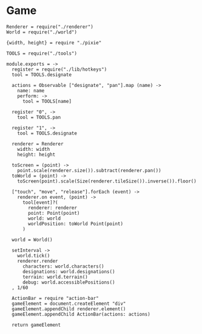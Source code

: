 Game
====

    Renderer = require("./renderer")
    World = require("./world")

    {width, height} = require "./pixie"

    TOOLS = require("./tools")

    module.exports = ->
      register = require("./lib/hotkeys")
      tool = TOOLS.designate

      actions = Observable ["designate", "pan"].map (name) ->
        name: name
        perform: ->
          tool = TOOLS[name]

      register "0", ->
        tool = TOOLS.pan

      register "1", ->
        tool = TOOLS.designate

      renderer = Renderer
        width: width
        height: height

      toScreen = (point) ->
        point.scale(renderer.size()).subtract(renderer.pan())
      toWorld = (point) ->
        toScreen(point).scale(Size(renderer.tileSize()).inverse()).floor()

      ["touch", "move", "release"].forEach (event) ->
        renderer.on event, (point) ->
          tool[event]?(
            renderer: renderer
            point: Point(point)
            world: world
            worldPosition: toWorld Point(point)
          )

      world = World()

      setInterval ->
        world.tick()
        renderer.render
          characters: world.characters()
          designations: world.designations()
          terrain: world.terrain()
          debug: world.accessiblePositions()
      , 1/60

      ActionBar = require "action-bar"
      gameElement = document.createElement "div"
      gameElement.appendChild renderer.element()
      gameElement.appendChild ActionBar(actions: actions)

      return gameElement
